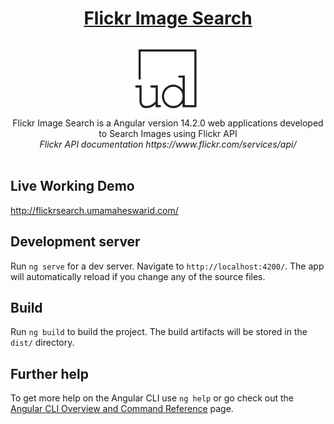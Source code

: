 <h1 align="center"><a href="http://flickrsearch.umamaheswarid.com/" target="_blank">Flickr Image Search</a></h1>
<p align="center">
  <img src="src/assets/images/ud-logo.png" alt="Uma Website Logo" width="120px" height="120px"/>
  <br>
  Flickr Image Search is a Angular version 14.2.0 web applications developed to Search Images using Flickr API 
  <br> <i>Flickr API documentation https://www.flickr.com/services/api/</i>
  <br>  
  <br>
</p>

## Live Working Demo 

http://flickrsearch.umamaheswarid.com/

## Development server

Run `ng serve` for a dev server. Navigate to `http://localhost:4200/`. The app will automatically reload if you change any of the source files.

## Build

Run `ng build` to build the project. The build artifacts will be stored in the `dist/` directory.


## Further help

To get more help on the Angular CLI use `ng help` or go check out the [Angular CLI Overview and Command Reference](https://angular.io/cli) page.